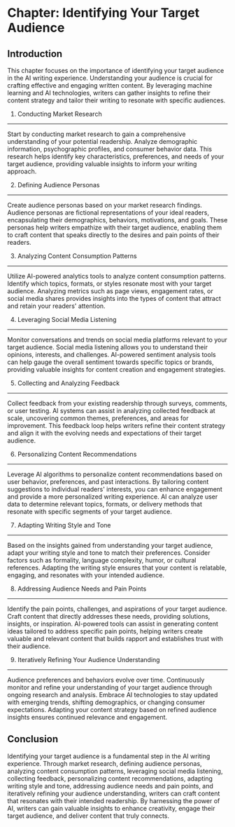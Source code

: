 Chapter: Identifying Your Target Audience
=========================================

Introduction
------------

This chapter focuses on the importance of identifying your target audience in the AI writing experience. Understanding your audience is crucial for crafting effective and engaging written content. By leveraging machine learning and AI technologies, writers can gather insights to refine their content strategy and tailor their writing to resonate with specific audiences.

1. Conducting Market Research
-----------------------------

Start by conducting market research to gain a comprehensive understanding of your potential readership. Analyze demographic information, psychographic profiles, and consumer behavior data. This research helps identify key characteristics, preferences, and needs of your target audience, providing valuable insights to inform your writing approach.

2. Defining Audience Personas
-----------------------------

Create audience personas based on your market research findings. Audience personas are fictional representations of your ideal readers, encapsulating their demographics, behaviors, motivations, and goals. These personas help writers empathize with their target audience, enabling them to craft content that speaks directly to the desires and pain points of their readers.

3. Analyzing Content Consumption Patterns
-----------------------------------------

Utilize AI-powered analytics tools to analyze content consumption patterns. Identify which topics, formats, or styles resonate most with your target audience. Analyzing metrics such as page views, engagement rates, or social media shares provides insights into the types of content that attract and retain your readers' attention.

4. Leveraging Social Media Listening
------------------------------------

Monitor conversations and trends on social media platforms relevant to your target audience. Social media listening allows you to understand their opinions, interests, and challenges. AI-powered sentiment analysis tools can help gauge the overall sentiment towards specific topics or brands, providing valuable insights for content creation and engagement strategies.

5. Collecting and Analyzing Feedback
------------------------------------

Collect feedback from your existing readership through surveys, comments, or user testing. AI systems can assist in analyzing collected feedback at scale, uncovering common themes, preferences, and areas for improvement. This feedback loop helps writers refine their content strategy and align it with the evolving needs and expectations of their target audience.

6. Personalizing Content Recommendations
----------------------------------------

Leverage AI algorithms to personalize content recommendations based on user behavior, preferences, and past interactions. By tailoring content suggestions to individual readers' interests, you can enhance engagement and provide a more personalized writing experience. AI can analyze user data to determine relevant topics, formats, or delivery methods that resonate with specific segments of your target audience.

7. Adapting Writing Style and Tone
----------------------------------

Based on the insights gained from understanding your target audience, adapt your writing style and tone to match their preferences. Consider factors such as formality, language complexity, humor, or cultural references. Adapting the writing style ensures that your content is relatable, engaging, and resonates with your intended audience.

8. Addressing Audience Needs and Pain Points
--------------------------------------------

Identify the pain points, challenges, and aspirations of your target audience. Craft content that directly addresses these needs, providing solutions, insights, or inspiration. AI-powered tools can assist in generating content ideas tailored to address specific pain points, helping writers create valuable and relevant content that builds rapport and establishes trust with their audience.

9. Iteratively Refining Your Audience Understanding
---------------------------------------------------

Audience preferences and behaviors evolve over time. Continuously monitor and refine your understanding of your target audience through ongoing research and analysis. Embrace AI technologies to stay updated with emerging trends, shifting demographics, or changing consumer expectations. Adapting your content strategy based on refined audience insights ensures continued relevance and engagement.

Conclusion
----------

Identifying your target audience is a fundamental step in the AI writing experience. Through market research, defining audience personas, analyzing content consumption patterns, leveraging social media listening, collecting feedback, personalizing content recommendations, adapting writing style and tone, addressing audience needs and pain points, and iteratively refining your audience understanding, writers can craft content that resonates with their intended readership. By harnessing the power of AI, writers can gain valuable insights to enhance creativity, engage their target audience, and deliver content that truly connects.
